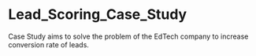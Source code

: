 # Lead_Scoring_Case_Study

Case Study aims to solve the problem of the EdTech company to increase conversion rate of leads.
